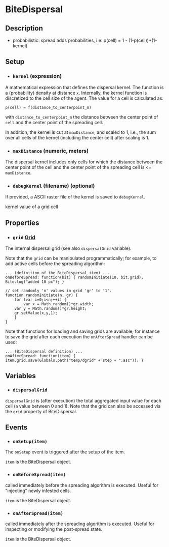 # BiteDispersal


## Description

* probabilistic: spread adds probabilities, i.e: p(cell) = 1 - (1-p(cell))*(1-kernel)



## Setup

* ### `kernel` (expression)
A mathematical expression that defines the dispersal kernel. The function is a
(probability) density at distance `x`. Internally, the kernel function is discretized
to the cell size of the agent. The value for a cell is calculated as:

`p(cell) = f(distance_to_centerpoint_m)`

with `distance_to_centerpoint_m` the distance between the center point of `cell` and
the center point of the spreading cell.

In addition, the kernel is cut at `maxDistance`, and scaled to 1, i.e., the sum over all
cells of the kernel (including the center cell) after scaling is 1. 

* ### `maxDistance` (numeric, meters)
The dispersal kernel includes only cells for which the distance between the center point of the 
cell and the center point of the spreading cell is <= `maxDistance`.

* ### `debugKernel` (filename) (optional)
If provided, a ASCII raster file of the kernel is saved to `debugKernel`.

kernel value of a grid cell

## Properties

* ### `grid` [Grid](https://iland-model.org/apidoc/classes/Grid.html)
The internal dispersal grid (see also `dispersalGrid` variable). 

Note that the `grid` can be manipulated programmatically; for example, to add active
cells before the spreading algorithm:
```
... (definition of the BiteDispersal item) ...
onBeforeSpread: function(bit) { randomInitiate(10, bit.grid); Bite.log("added 10 px"); }

// set randomly 'n' values in grid 'gr' to '1'.
function randomInitiate(n, gr) {
	for (var i=0;i<n;++i) {
		var x = Math.random()*gr.width;
    var y = Math.random()*gr.height;
    gr.setValue(x,y,1);
	}
}
```
Note that functions for loading and saving grids are available; for instance to save the grid
after each execution the `onAfterSpread` handler can be used:
```
... (BiteDispersal definition) ...
onAfterSpread: function(item) {  item.grid.save(Globals.path("temp/dgrid" + step + ".asc")); }
```


## Variables

* ### `dispersalGrid` 
`dispersalGrid` is (after execution) the total aggregated input value for each cell (a value between 0 and 1).
Note that the grid can also be accessed via the `grid` property of BiteDispersal.
 

## Events

* ### `onSetup(item)` 
The `onSetup` event is triggered after the setup of the item. 

`item` is the BiteDispersal object.

* ### `onBeforeSpread(item)` 
called immediately before the spreading algorithm is executed. Useful for "injecting"
newly infested cells.

`item` is the BiteDispersal object.

* ### `onAfterSpread(item)` 
called immediately after the spreading algorithm is executed. Useful for inspecting or modifying the post-spread
state.

`item` is the BiteDispersal object.


